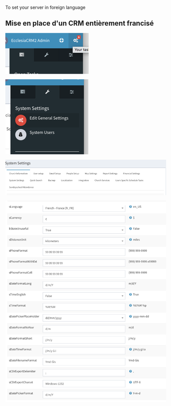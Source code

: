 To set your server in foreign language

## Mise en place d'un CRM entièrement francisé

![Screenshot](../../img/installation/local1.png)

![Screenshot](../../img/installation/local2.png)

![Screenshot](../../img/installation/local3.png)

![Screenshot](../../img/installation/local4.png)

